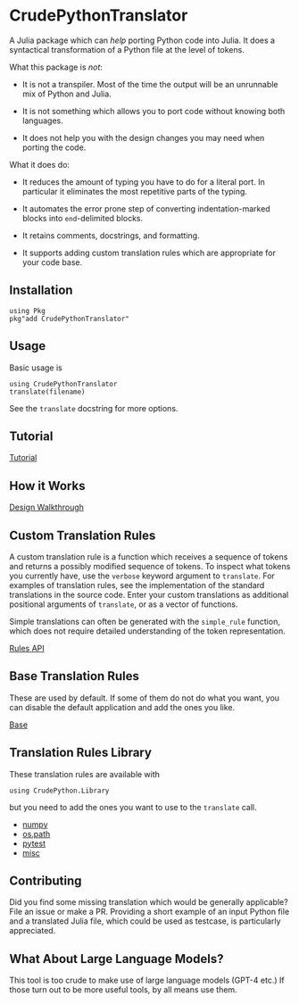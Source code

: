 # CrudePythonTranslator

A Julia package which can *help* porting Python code into Julia. It
does a syntactical transformation of a Python file at the level of
tokens.

What this package is *not*:

* It is not a transpiler. Most of the time the output will be an
  unrunnable mix of Python and Julia.

* It is not something which allows you to port code without knowing
  both languages.

* It does not help you with the design changes you may need when
  porting the code.

What it does do:

* It reduces the amount of typing you have to do for a literal port.
  In particular it eliminates the most repetitive parts of the typing.

* It automates the error prone step of converting indentation-marked
  blocks into `end`-delimited blocks.

* It retains comments, docstrings, and formatting.

* It supports adding custom translation rules which are appropriate
  for your code base.

## Installation

```
using Pkg
pkg"add CrudePythonTranslator"
```

## Usage

Basic usage is

```
using CrudePythonTranslator
translate(filename)
```

See the `translate` docstring for more options.

## Tutorial

[Tutorial](docs/tutorial.md)

## How it Works

[Design Walkthrough](docs/design.md)

## Custom Translation Rules

A custom translation rule is a function which receives a sequence of
tokens and returns a possibly modified sequence of tokens. To inspect
what tokens you currently have, use the `verbose` keyword argument to
`translate`. For examples of translation rules, see the implementation
of the standard translations in the source code. Enter your custom
translations as additional positional arguments of `translate`, or as
a vector of functions.

Simple translations can often be generated with the `simple_rule`
function, which does not require detailed understanding of the token
representation.

[Rules API](docs/rules_api.md)

## Base Translation Rules

These are used by default. If some of them do not do what you want,
you can disable the default application and add the ones you like.

[Base](docs/rules/base.md)

## Translation Rules Library

These translation rules are available with
```
using CrudePython.Library
```
but you need to add the ones you want to use to the `translate` call.

* [numpy](docs/rules/numpy.md)
* [os.path](docs/rules/os_path.md)
* [pytest](docs/rules/pytest.md)
* [misc](docs/rules/misc.md)

## Contributing

Did you find some missing translation which would be generally
applicable? File an issue or make a PR. Providing a short example of
an input Python file and a translated Julia file, which could be used
as testcase, is particularly appreciated.

## What About Large Language Models?

This tool is too crude to make use of large language models (GPT-4
etc.) If those turn out to be more useful tools, by all means use
them.

